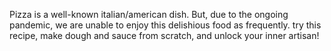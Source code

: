 Pizza is a well-known italian/american dish. But, due to the ongoing pandemic, we are unable to enjoy this delishious food as frequently. try this recipe, make dough and sauce from scratch, and unlock your inner artisan!